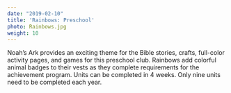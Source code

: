 ```yaml
---
date: "2019-02-10"
title: 'Rainbows: Preschool'
photo: Rainbows.jpg
weight: 10
---
```


Noah’s Ark provides an exciting theme for the Bible stories, crafts, full-color activity pages, and games for this preschool club. Rainbows add colorful animal badges to their vests as they complete requirements for the achievement program. Units can be completed in 4 weeks. Only nine units need to be completed each year.